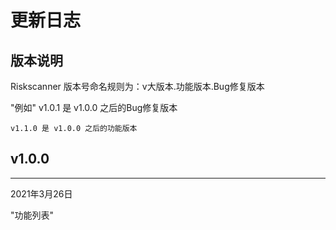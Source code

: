 # 更新日志

## 版本说明
Riskscanner 版本号命名规则为：v大版本.功能版本.Bug修复版本

"例如"
    v1.0.1 是 v1.0.0 之后的Bug修复版本

    v1.1.0 是 v1.0.0 之后的功能版本



## v1.0.0
------------------------
2021年3月26日

"功能列表"
